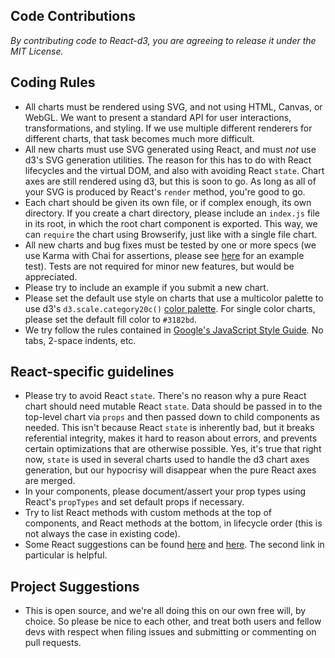 ## Code Contributions
_By contributing code to React-d3, you are agreeing to release it under the MIT License._

## Coding Rules
* All charts must be rendered using SVG, and not using HTML, Canvas, or WebGL.  We want to present a standard API for user interactions, transformations, and styling. If we use multiple different renderers for different charts, that task becomes much more difficult.
* All new charts must use SVG generated using React, and must *not* use d3's SVG generation utilities.  The reason for this has to do with React lifecycles and the virtual DOM, and also with avoiding React `state`.  Chart axes are still rendered using d3, but this is soon to go.  As long as all of your SVG is produced by React's `render` method, you're good to go.
* Each chart should be given its own file, or if complex enough, its own directory.  If you create a chart directory, please include an `index.js` file in its root, in which the root chart component is exported.  This way, we can `require` the chart using Browserify, just like with a single file chart.
* All new charts and bug fixes must be tested by one or more specs (we use Karma with Chai for assertions, please see [here](https://github.com/esbullington/react-d3/blob/master/tests/piechart-tests.js) for an example test).  Tests are not required for minor new features, but would be appreciated.
* Please try to include an example if you submit a new chart.
* Please set the default use style on charts that use a multicolor palette to use d3's `d3.scale.category20c()` [color palette](https://github.com/mbostock/d3/wiki/Ordinal-Scales#category20c).  For single color charts, please set the default fill color to `#3182bd`.
* We try follow the rules contained in [Google's JavaScript Style Guide](http://google-styleguide.googlecode.com/svn/trunk/javascriptguide.xml).  No tabs, 2-space indents, etc.

## React-specific guidelines
* Please try to avoid React `state`. There's no reason why a pure React chart should need mutable React `state`.  Data should be passed in to the top-level chart via `props` and then passed down to child components as needed.  This isn't because React `state` is inherently bad, but it breaks referential integrity, makes it hard to reason about errors, and prevents certain optimizations that are otherwise possible.  Yes, it's true that right now, `state` is used in several charts used to handle the d3 chart axes generation, but our hypocrisy will disappear when the pure React axes are merged.
* In your components, please document/assert your prop types using React's `propTypes` and set default props if necessary.
* Try to list React methods with custom methods at the top of components, and React methods at the bottom, in lifecycle order (this is not always the case in existing code).
* Some React suggestions can be found [here](https://reactjsnews.com/react-style-guide-patterns-i-like/) and [here](http://blog.whn.se/post/69621609605/writing-good-react-components).  The second link in particular is helpful.

## Project Suggestions
* This is open source, and we're all doing this on our own free will, by choice.  So please be nice to each other, and treat both users and fellow devs with respect when filing issues and submitting or commenting on pull requests.
